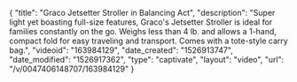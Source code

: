 {
    "title": "Graco Jetsetter Stroller in Balancing Act",
    "description": "Super light yet boasting full-size features, Graco's Jetsetter Stroller is ideal for families constantly on the go. Weighs less than 4 lb. and allows a 1-hand, compact fold for easy traveling and transport. Comes with a tote-style carry bag.",
    "videoid": "163984129",
    "date_created": "1526913747",
    "date_modified": "1526917362",
    "type": "captivate",
    "layout": "video",
    "url": "\/v\/0047406148707\/163984129"
}